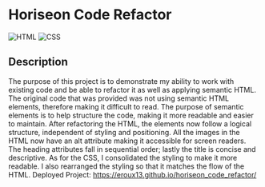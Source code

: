 # Horiseon Code Refactor
![HTML](https://img.shields.io/badge/<HTML>-<61.9%>-<red>)
![CSS](https://img.shields.io/badge/<CSS>-<38.1%>-<purple>)

## Description

The purpose of this project is to demonstrate my ability to work with existing code and be able to refactor it as well as applying semantic HTML. The original code that was provided was not using semantic HTML elements, therefore making it difficult to read. 
The purpose of semantic elements is to help structure the code, making it more readable and easier to maintain. After refactoring the HTML, the elements now follow a logical structure, independent of styling and positioning. All the images in the HTML now have an alt attribute making it accessible for screen readers. The heading attributes fall in sequential order; lastly the title is concise and descriptive. 
As for the CSS, I consolidated the styling to make it more readable. I also rearranged the styling so that it matches the flow of the HTML.
Deployed Project: https://eroux13.github.io/horiseon_code_refactor/
